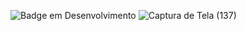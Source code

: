 
![Badge em Desenvolvimento](http://img.shields.io/static/v1?label=STATUS&message=EM%20DESENVOLVIMENTO&color=GREEN&style=for-the-badge)
![Captura de Tela (137)](https://github.com/FagnerCarrena/cinema/assets/104034694/5a74dcb5-15c8-4104-924b-4ae893d94fb9)
